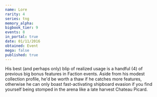 ```yaml
---
name: Lore
rarity: 4
series: tng
memory_alpha:
bigbook_tier: 9
events: 8
in_portal: true
date: 01/11/2016
obtained: Event
mega: false
published: true
---
```


His best (and perhaps only) blip of realized usage is a handful (4) of previous big bonus features in Faction events. Aside from his modest collection profile, he'd be worth a thaw if he catches more features, otherwise he can only boast fast-activating shipboard evasion if you find yourself being stomped in the arena like a late harvest Chateau Picard.

